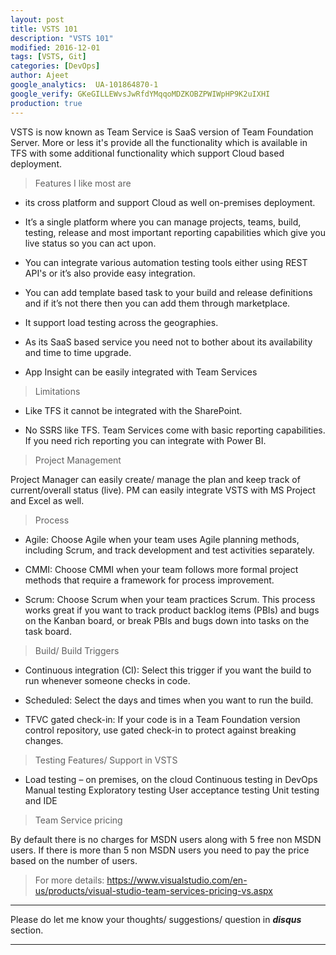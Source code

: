```yaml
---
layout: post
title: VSTS 101
description: "VSTS 101"
modified: 2016-12-01
tags: [VSTS, Git]
categories: [DevOps]
author: Ajeet
google_analytics:  UA-101864870-1
google_verify: GKeGILLEWvsJwRfdYMqqoMDZKOBZPWIWpHP9K2uIXHI
production: true
---     
```


VSTS is now known as Team Service is SaaS version of Team Foundation Server. More or less it's provide all the functionality which is available in TFS with some additional functionality which support Cloud based deployment.

<!--more-->

>Features I like most are

*   its cross platform and support Cloud as well on-premises deployment.

*    It’s a single platform where you can manage projects, teams, build, testing, release and most important reporting capabilities which give you live status so you can act upon.

*  You can integrate various automation testing tools either using REST API's or it’s also provide easy integration.

* You can add template based task to your build and release definitions and if it’s not there then you can add them through marketplace.

* It support load testing across the geographies.

* As its SaaS based service you need not to bother about its availability and time to time upgrade.

* App Insight can be easily integrated with Team Services

> Limitations

*  Like TFS it cannot be integrated with the SharePoint.

* No SSRS like TFS. Team Services come with basic reporting capabilities. If you need rich reporting you can integrate with Power BI.

> Project Management

Project Manager can easily create/ manage the plan and keep track of current/overall status (live). PM can easily integrate VSTS with MS Project and Excel as well.

> Process

* Agile: Choose Agile when your team uses Agile planning methods, including Scrum, and track development and test activities separately.

* CMMI: Choose CMMI when your team follows more formal project methods that require a framework for process improvement.

* Scrum: Choose Scrum when your team practices Scrum. This process works great if you want to track product backlog items (PBIs) and bugs on the Kanban board, or break PBIs and bugs down into tasks on the task board.

> Build/ Build Triggers

* Continuous integration (CI): Select this trigger if you want the build to run whenever someone checks in code. 

* Scheduled: Select the days and times when you want to run the build.

* TFVC gated check-in: If your code is in a Team Foundation version control repository, use gated check-in to protect against breaking changes.

> Testing Features/ Support in VSTS

* Load testing – on premises, on the cloud
        Continuous testing in DevOps
        Manual testing
        Exploratory testing
        User acceptance testing
        Unit testing and IDE

> Team Service pricing

By default there is no charges for MSDN users along with 5 free non MSDN users. If there is more than 5 non MSDN users you need to pay the price based on the number of users.

>For more details:  https://www.visualstudio.com/en-us/products/visual-studio-team-services-pricing-vs.aspx


---
Please do let me know your thoughts/ suggestions/ question in ***disqus*** section.

---